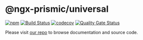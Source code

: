 # @ngx-prismic/universal

[![npm](https://img.shields.io/npm/v/@ngx-prismic/universal.svg)](https://www.npmjs.com/package/@ngx-prismic/universal)
[![Build Status](https://travis-ci.com/exportarts/ngx-prismic.svg?branch=master)](https://travis-ci.com/exportarts/ngx-prismic)
[![codecov](https://codecov.io/gh/exportarts/ngx-prismic/branch/master/graph/badge.svg)](https://codecov.io/gh/exportarts/ngx-prismic)
[![Quality Gate Status](https://sonarcloud.io/api/project_badges/measure?project=exportarts_ngx-prismic&metric=alert_status)](https://sonarcloud.io/dashboard?id=exportarts_ngx-prismic)

Please visit [our repo](https://github.com/exportarts/ngx-prismic) 
to browse documentation and source code.
